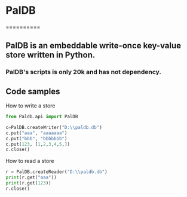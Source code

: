 # PalDB
==========
## PalDB is an embeddable write-once key-value store written in Python.
### PalDB's scripts is only 20k and has not dependency.

Code samples
------------
How to write a store
```python
from Paldb.api import PalDB

c=PalDB.createWriter("D:\\paldb.db")
c.put("aaa", "aaaaaaa")
c.put("bbb", "bbbbbbb")
c.put(123, [1,2,3,4,5,])
c.close()
```

How to read a store
```python
r = PalDB.createReader("D:\\paldb.db")
print(r.get("aaa"))
print(r.get(123))
r.close()
```

